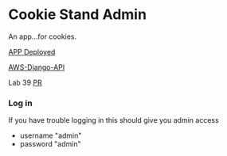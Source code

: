 # Cookie Stand Admin

An app...for cookies.

[APP Deployed](https://cookie-stand-admin-nxq0rb3dd-idcargill.vercel.app/)

[AWS-Django-API](http://ec2-3-95-225-231.compute-1.amazonaws.com:8000/api/v1/cookies)

Lab 39
[PR](https://github.com/idcargill/cookie-stand-admin/pulls)

### Log in

If you have trouble logging in this should give you admin access

- username "admin"
- password "admin"


